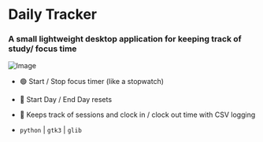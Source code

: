 # Daily Tracker

### A small lightweight desktop application for keeping track of study/ focus time

![Image](https://github.com/user-attachments/assets/6555584e-2b6d-4d9d-b29f-e5cc1ff049ee)

- 🟢 Start / Stop focus timer (like a stopwatch)
- 📆 Start Day / End Day resets
- 🔁 Keeps track of sessions and clock in / clock out time with CSV logging

- `python` | `gtk3` | `glib`

